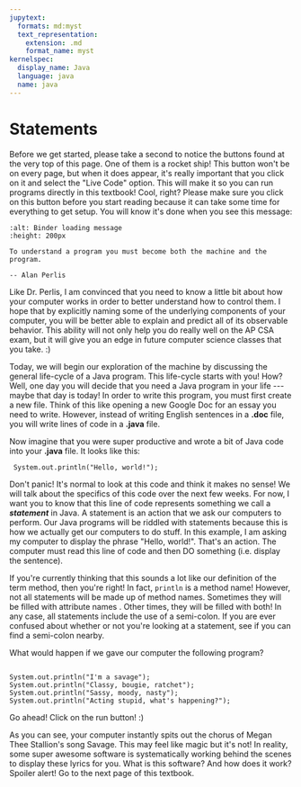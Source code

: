 ```yaml
---
jupytext:
  formats: md:myst
  text_representation:
    extension: .md
    format_name: myst
kernelspec:
  display_name: Java
  language: java
  name: java
---
```


Statements
==========
Before we get started, please take a second to notice the buttons found at the very top of this page. One of them is a rocket ship! This button won't be on every page, but when it does appear, it's really important that you click on it and select the "Live Code" option. This will make it so you can run programs directly in this textbook! Cool, right? Please make sure you click on this button before you start reading because it can take some time for everything to get setup. You will know it's done when you see this message:

```{image} binder.png
:alt: Binder loading message
:height: 200px
```

```{epigraph}
To understand a program you must become both the machine and the program.

-- Alan Perlis
```
Like Dr. Perlis, I am convinced that you need to know a little bit about how your computer works in order to better understand how to control them. I hope that by explicitly naming some of the underlying components of your computer, you will be better able to explain and predict all of its observable behavior. This ability will not only help you do really well on the AP CSA exam, but it will give you an edge in future computer science classes that you take. :)

Today, we will begin our exploration of the machine by discussing the general life-cycle of a Java program. This life-cycle starts with you! How? Well, one day you will decide that you need a Java program in your life --- maybe that day is today! In order to write this program, you must first create a new file. Think of this like opening a new Google Doc for an essay you need to write. However, instead of writing English sentences in a <b>.doc</b> file, you will write lines of code in a <b>.java</b> file.

Now imagine that you were super productive and wrote a bit of Java code into your <b>.java</b> file. It looks like this:

```{code-cell} java
 System.out.println("Hello, world!");    
```
Don't panic! It's normal to look at this code and think it makes no sense! We will talk about the specifics of this code over the next few weeks. For now, I want you to know that this line of code represents something we call a <b><i>statement</i></b> in Java. A statement is an action that we ask our computers to perform. Our Java programs will be riddled with statements because this is how we actually get our computers to do stuff. In this example, I am asking my computer to display the phrase "Hello, world!". That's an action. The computer must read this line of code and then DO something (i.e. display the sentence).

If you're currently thinking that this sounds a lot like our definition of the term method, then you're right! In fact, `println` is a method name! However, not all statements will be made up of method names. Sometimes they will be filled with attribute names . Other times, they will be filled with both! In any case, all statements include the use of a semi-colon. If you are ever confused about whether or not you're looking at a statement, see if you can find a semi-colon nearby.

What would happen if we gave our computer the following program?

```{code-cell} java

System.out.println("I'm a savage");  
System.out.println("Classy, bougie, ratchet");
System.out.println("Sassy, moody, nasty");
System.out.println("Acting stupid, what's happening?");  

```
Go ahead! Click on the run button! :)

As you can see, your computer instantly spits out the chorus of Megan Thee Stallion's song Savage. This may feel like magic but it's not! In reality, some super awesome software is systematically working behind the scenes to display these lyrics for you. What is this software? And how does it work? Spoiler alert! Go to the next page of this textbook.
